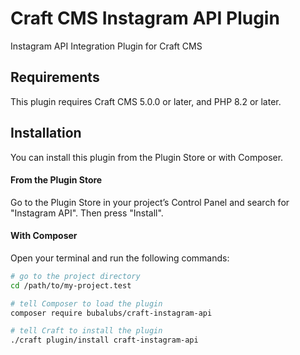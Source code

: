 # Craft CMS Instagram API Plugin

Instagram API Integration Plugin for Craft CMS

## Requirements

This plugin requires Craft CMS 5.0.0 or later, and PHP 8.2 or later.

## Installation

You can install this plugin from the Plugin Store or with Composer.

#### From the Plugin Store

Go to the Plugin Store in your project’s Control Panel and search for "Instagram API". Then press "Install".

#### With Composer

Open your terminal and run the following commands:

```bash
# go to the project directory
cd /path/to/my-project.test

# tell Composer to load the plugin
composer require bubalubs/craft-instagram-api

# tell Craft to install the plugin
./craft plugin/install craft-instagram-api
```

